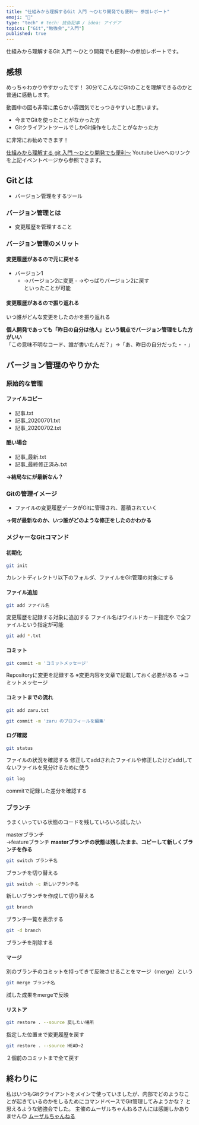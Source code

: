 ```yaml
---
title: "仕組みから理解するGit 入門 〜ひとり開発でも便利〜 参加レポート"
emoji: "🔖"
type: "tech" # tech: 技術記事 / idea: アイデア
topics: ["Git","勉強会","入門"]
published: true
---
```

仕組みから理解するGit 入門 〜ひとり開発でも便利〜の参加レポートです。

## 感想
めっちゃわかりやすかったです！
30分でこんなにGitのことを理解できるのかと普通に感動します。

動画中の図も非常に柔らかい雰囲気でとっつきやすいと思います。

- 今までGitを使ったことがなかった方
- GitクライアントツールでしかGit操作をしたことがなかった方

に非常にお勧めできます！

[仕組みから理解する git 入門 〜ひとり開発でも便利〜](https://mu-zaru.connpass.com/event/181008/)
Youtube Liveへのリンクを上記イベントページから参照できます。


## Gitとは

- バージョン管理をするツール

### バージョン管理とは

- 変更履歴を管理すること

### バージョン管理のメリット

#### 変更履歴があるので元に戻せる
- バージョン1
  - →バージョン2に変更
        - →やっぱりバージョン2に戻す  
といったことが可能

#### 変更履歴があるので振り返れる

いつ誰がどんな変更をしたのかを振り返れる

<b>個人開発であっても「昨日の自分は他人」という観点でバージョン管理をした方がいい</b>  
「この意味不明なコード、誰が書いたんだ？」→「あ、昨日の自分だった・・」

## バージョン管理のやりかた

### 原始的な管理

#### ファイルコピー

- 記事.txt
- 記事_20200701.txt
- 記事_20200702.txt

#### 酷い場合

- 記事_最新.txt
- 記事_最終修正済み.txt

<b>→結局なにが最新なん？</b>

### Gitの管理イメージ

- ファイルの変更履歴データがGitに管理され、蓄積されていく

<b>→何が最新なのか、いつ誰がどのような修正をしたのかわかる</b>

### メジャーなGitコマンド

#### 初期化
```sh
git init
```
カレントディレクトリ以下のフォルダ、ファイルをGit管理の対象にする

#### ファイル追加

```sh
git add ファイル名
```

変更履歴を記録する対象に追加する
ファイル名はワイルドカード指定や.で全ファイルという指定が可能

```sh
git add *.txt
```

#### コミット
```sh
git commit -m 'コミットメッセージ'
```

Repositoryに変更を記録する
※変更内容を文章で記載しておく必要がある
→コミットメッセージ

#### コミットまでの流れ
```sh
git add zaru.txt
```

```sh
git commit -m 'zaru のプロフィールを編集'
```

#### ログ確認

```sh
git status
```
ファイルの状況を確認する
修正してaddされたファイルや修正したけどaddしてないファイルを見分けるために使う


```sh
git log
```

commitで記録した差分を確認する

### ブランチ
うまくいっている状態のコードを残していろいろ試したい

masterブランチ  
  →featureブランチ
<b>masterブランチの状態は残したまま、コピーして新しくブランチを作る</b>

```sh
git switch ブランチ名
```
ブランチを切り替える

```sh
git switch -c 新しいブランチ名
```

新しいブランチを作成して切り替える

```sh
git branch
```

ブランチ一覧を表示する

```sh
git -d branch
```
ブランチを削除する

#### マージ
別のブランチのコミットを持ってきて反映させることをマージ（merge）という


```sh
git merge ブランチ名
```

試した成果をmergeで反映

#### リストア

```sh
git restore . --source 戻したい場所
```
指定した位置まで変更履歴を戻す


```sh
git restore . --source HEAD~2
```

２個前のコミットまで全て戻す

## 終わりに
私はいつもGitクライアントをメインで使っていましたが、内部でどのようなことが起きているのかをしるためにコマンドベースでGit管理してみようかな？
と思えるような勉強会でした。
主催のムーザルちゃんねるさんには感謝しかありません😌
[ムーザルちゃんねる](https://mu-zaru.connpass.com/)


